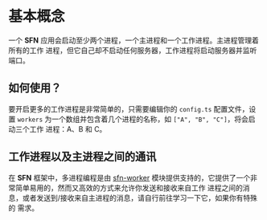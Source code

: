 <!-- title: 多进程 -->
# 基本概念

一个 **SFN** 应用会启动至少两个进程，一个主进程和一个工作进程。主进程管理着所有的工作
进程，但它自己却不启动任何服务器，工作进程将启动服务器并监听端口。

## 如何使用？

要开启更多的工作进程是非常简单的，只需要编辑你的 `config.ts` 配置文件，设置 
`workers` 为一个数组并包含着几个进程的名称，如 `["A", "B", "C"]`，将会启动三个工作
进程：A、B 和 C。

## 工作进程以及主进程之间的通讯

在 **SFN** 框架中，多进程编程是由 [sfn-worker](https://github.com/hyurl/sfn-worker)
模块提供支持的，它提供了一个非常简单易用的，然而又高效的方式来允许你发送和接收来自工作
进程之间的消息，或者发送到/接收来自主进程的消息，请自行前往学习一下它，如果你有特殊的
需求。